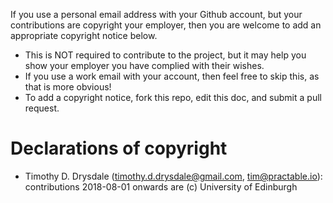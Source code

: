 If you use a personal email address with your Github account, but your contributions are copyright your employer, then you are welcome to add an appropriate copyright notice below. 

- This is NOT required to contribute to the project, but it may help you show your employer you have complied with their wishes. 
- If you use a work email with your account, then feel free to skip this, as that is more obvious!
- To add a copyright notice, fork this repo, edit this doc, and submit a pull request.

# Declarations of copyright 

- Timothy D. Drysdale (timothy.d.drysdale@gmail.com, tim@practable.io): contributions 2018-08-01 onwards are (c) University of Edinburgh

 
